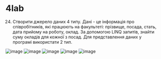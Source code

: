 # 4lab
24. Створити джерело даних 4 типу. Дані - це інформація про співробітників, які працюють на факультеті: прізвище, посада,
 стать, дата прийому на роботу, оклад. За допомогою LINQ запитів, знайти суму окладів для кожної з посад. 
 Для представлення даних у програмі використати 2 тип.
 
 ![image](https://user-images.githubusercontent.com/88742233/170120696-a86ac451-cd52-40a5-9d96-b5f85677ee81.png)
![image](https://user-images.githubusercontent.com/88742233/170120822-bb1c1bd3-0871-491d-bdc1-44d6fda80808.png)
![image](https://user-images.githubusercontent.com/88742233/170120858-e0eb19f6-fe58-4b8d-87ff-b99bcc501119.png)
![image](https://user-images.githubusercontent.com/88742233/170120885-4674962d-e74b-4d50-98bb-b5e32515a15b.png)
![image](https://user-images.githubusercontent.com/88742233/170121161-9317a0d5-4e30-444d-9880-323b843ca180.png)
